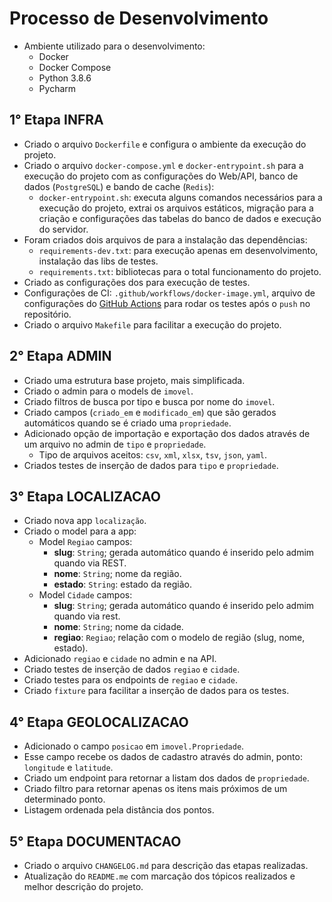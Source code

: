 # Processo de Desenvolvimento

- Ambiente utilizado para o desenvolvimento:
  - Docker
  - Docker Compose
  - Python 3.8.6
  - Pycharm


## 1° Etapa INFRA

- Criado o arquivo `Dockerfile` e configura o ambiente da execução do projeto.
- Criado o arquivo `docker-compose.yml` e `docker-entrypoint.sh` para a execução do projeto com as configurações do Web/API, banco de dados (`PostgreSQL`) e bando de cache (`Redis`):
  - `docker-entrypoint.sh`: executa alguns comandos necessários para a execução do projeto, extrai os arquivos estáticos, migração para a criação e configurações das tabelas do banco de dados e execução do servidor.
- Foram criados dois arquivos de para a instalação das dependências:
  - `requirements-dev.txt`: para execução apenas em desenvolvimento, instalação das libs de testes.
  - `requirements.txt`: bibliotecas para o total funcionamento do projeto.
- Criado as configurações dos para execução de testes.
- Configurações de CI: `.github/workflows/docker-image.yml`, arquivo de configurações do [GitHub Actions](https://github.com/WesGtoX/agro_digital/actions) para rodar os testes após o `push` no repositório.
- Criado o arquivo `Makefile` para facilitar a execução do projeto.


## 2° Etapa ADMIN

- Criado uma estrutura base projeto, mais simplificada.
- Criado o admin para o models de `imovel`.
- Criado filtros de busca por tipo e busca por nome do `imovel`.
- Criado campos (`criado_em` e `modificado_em`) que são gerados automáticos quando se é criado uma `propriedade`.
- Adicionado opção de importação e exportação dos dados através de um arquivo no admin de `tipo` e `propriedade`.
  - Tipo de arquivos aceitos: `csv`, `xml`, `xlsx`, `tsv`, `json`, `yaml`.
- Criados testes de inserção de dados para `tipo` e `propriedade`.


## 3° Etapa LOCALIZACAO

- Criado nova app `localização`.
- Criado o model para a app:
  - Model `Regiao` campos:
    - **slug**: `String`; gerada automático quando é inserido pelo admim quando via REST.
    - **nome**: `String`; nome da região.
    - **estado**: `String`: estado da região.
  - Model `Cidade` campos:
    - **slug**: `String`; gerada automático quando é inserido pelo admim quando via rest.
    - **nome**: `String`; nome da cidade.
    - **regiao**: `Regiao`; relação com o modelo de região (slug, nome, estado).
- Adicionado `regiao` e `cidade` no admin e na API.
- Criado testes de inserção de dados `regiao` e `cidade`.
- Criado testes para os endpoints de `regiao` e `cidade`.
- Criado `fixture` para facilitar a inserção de dados para os testes.


## 4° Etapa GEOLOCALIZACAO

- Adicionado o campo `posicao` em `imovel.Propriedade`.
- Esse campo recebe os dados de cadastro através do admin, ponto: `longitude` e `latitude`.
- Criado um endpoint para retornar a listam dos dados de `propriedade`.
- Criado filtro para retornar apenas os itens mais próximos de um determinado ponto.
- Listagem ordenada pela distância dos pontos.


## 5° Etapa DOCUMENTACAO

- Criado o arquivo `CHANGELOG.md` para descrição das etapas realizadas.
- Atualização do `README.me` com marcação dos tópicos realizados e melhor descrição do projeto.

